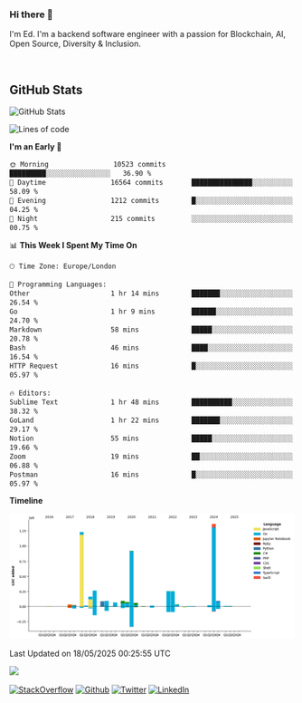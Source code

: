 ### Hi there 👋
 I'm Ed. I'm a backend software engineer with a passion for Blockchain, AI, Open Source, Diversity & Inclusion.

<br />

<h2>GitHub Stats</h2>
<p><img src="https://github-readme-stats.vercel.app/api?username=echarrod&amp;show_icons=true" alt="GitHub Stats"></p>

<!--START_SECTION:waka-->
![Lines of code](https://img.shields.io/badge/From%20Hello%20World%20I%27ve%20Written-5.2%20million%20lines%20of%20code-blue)

**I'm an Early 🐤** 

```text
🌞 Morning                10523 commits       █████████░░░░░░░░░░░░░░░░   36.90 % 
🌆 Daytime                16564 commits       ███████████████░░░░░░░░░░   58.09 % 
🌃 Evening                1212 commits        █░░░░░░░░░░░░░░░░░░░░░░░░   04.25 % 
🌙 Night                  215 commits         ░░░░░░░░░░░░░░░░░░░░░░░░░   00.75 % 
```


📊 **This Week I Spent My Time On** 

```text
🕑︎ Time Zone: Europe/London

💬 Programming Languages: 
Other                    1 hr 14 mins        ███████░░░░░░░░░░░░░░░░░░   26.54 % 
Go                       1 hr 9 mins         ██████░░░░░░░░░░░░░░░░░░░   24.70 % 
Markdown                 58 mins             █████░░░░░░░░░░░░░░░░░░░░   20.78 % 
Bash                     46 mins             ████░░░░░░░░░░░░░░░░░░░░░   16.54 % 
HTTP Request             16 mins             █░░░░░░░░░░░░░░░░░░░░░░░░   05.97 % 

🔥 Editors: 
Sublime Text             1 hr 48 mins        ██████████░░░░░░░░░░░░░░░   38.32 % 
GoLand                   1 hr 22 mins        ███████░░░░░░░░░░░░░░░░░░   29.17 % 
Notion                   55 mins             █████░░░░░░░░░░░░░░░░░░░░   19.66 % 
Zoom                     19 mins             ██░░░░░░░░░░░░░░░░░░░░░░░   06.88 % 
Postman                  16 mins             █░░░░░░░░░░░░░░░░░░░░░░░░   05.97 % 
```

**Timeline**

![Lines of Code chart](https://raw.githubusercontent.com/echarrod/echarrod/main/assets/bar_graph.png)


 Last Updated on 18/05/2025 00:25:55 UTC
<!--END_SECTION:waka-->

![](https://komarev.com/ghpvc/?username=echarrod)

<p>
<a href="https://stackoverflow.com/users/1014632/ech" target="_blank"><img alt="StackOverflow" src="https://img.shields.io/badge/-Stackoverflow-FE7A16?style=for-the-badge&logo=stack-overflow&logoColor=white" /></a> 
<a href="https://github.com/echarrod" target="_blank"><img alt="Github" src="https://img.shields.io/badge/GitHub-%2312100E.svg?&style=for-the-badge&logo=Github&logoColor=white" /></a> 
<a href="https://twitter.com/e_harrod" target="_blank"><img alt="Twitter" src="https://img.shields.io/badge/twitter-%231DA1F2.svg?&style=for-the-badge&logo=twitter&logoColor=white" /></a> 
<a href="https://www.linkedin.com/in/ed-harrod" target="_blank"><img alt="LinkedIn" src="https://img.shields.io/badge/linkedin-%230077B5.svg?&style=for-the-badge&logo=linkedin&logoColor=white" /></a>
